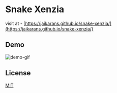 # Snake Xenzia

visit at - [https://jaikarans.github.io/snake-xenzia/](https://jaikarans.github.io/snake-xenzia/)


## Demo

<!-- <img alt="GIF" height="300px" width="300px" src="./assets/introo-game.gif" /> -->
![demo-gif](https://github.com/jaikarans/snake-xenzia/blob/master/asset/intro-game.gif)

## License
[MIT](https://choosealicense.com/licenses/mit/)